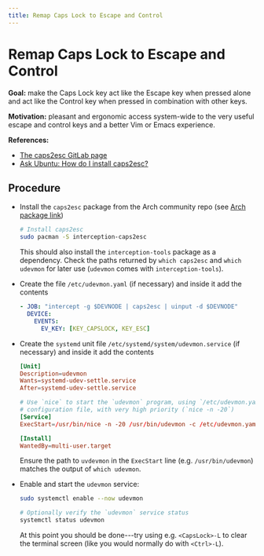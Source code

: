 ```yaml
---
title: Remap Caps Lock to Escape and Control
---
```


# Remap Caps Lock to Escape and Control

**Goal:** make the Caps Lock key act like the Escape key when pressed alone and act like the Control key when pressed in combination with other keys.

**Motivation:** pleasant and ergonomic access system-wide to the very useful escape and control keys and a better Vim or Emacs experience.

**References:**
- [The caps2esc GitLab page](https://gitlab.com/interception/linux/plugins/caps2esc)
- [Ask Ubuntu: How do I install caps2esc?](https://askubuntu.com/questions/979359/how-do-i-install-caps2esc)


## Procedure

- Install the `caps2esc` package from the Arch community repo (see [Arch package link](https://archlinux.org/packages/community/x86_64/interception-caps2esc/))

  ```sh
  # Install caps2esc
  sudo pacman -S interception-caps2esc
  ```
  This should also install the `interception-tools` package as a dependency.
  Check the paths returned by `which caps2esc` and `which udevmon` for later use (`udevmon` comes with `interception-tools`).

- Create the file `/etc/udevmon.yaml` (if necessary) and inside it add the contents

  ```yaml
  - JOB: "intercept -g $DEVNODE | caps2esc | uinput -d $DEVNODE"
    DEVICE:
      EVENTS:
        EV_KEY: [KEY_CAPSLOCK, KEY_ESC]
  ```

- Create the `systemd` unit file `/etc/systemd/system/udevmon.service` (if necessary) and inside it add the contents

  ```conf
  [Unit]
  Description=udevmon
  Wants=systemd-udev-settle.service
  After=systemd-udev-settle.service

  # Use `nice` to start the `udevmon` program, using `/etc/udevmon.yaml` as the
  # configuration file, with very high priority (`nice -n -20`)
  [Service]
  ExecStart=/usr/bin/nice -n -20 /usr/bin/udevmon -c /etc/udevmon.yaml

  [Install]
  WantedBy=multi-user.target
  ```
  Ensure the path to `uvdevmon` in the `ExecStart` line (e.g. `/usr/bin/udevmon`) matches the output of `which udevmon`.

- Enable and start the `udevmon` service:

  ```sh
  sudo systemctl enable --now udevmon

  # Optionally verify the `udevmon` service status
  systemctl status udevmon
  ```
  At this point you should be done---try using e.g. `<CapsLock>-L` to clear the terminal screen (like you would normally do with `<Ctrl>-L`).

